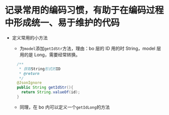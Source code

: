# 记录常用的编码习惯，有助于在编码过程中形成统一、易于维护的代码

- 定义常用的小方法

  - 为`model`添加`getIdStr`方法，理由：bo 层的 ID 用的时 String，model 层用的是 Long，需要经常转换。

  ```java
    /**
     * 获取String形式的ID
     * @return
     */
    @JsonIgnore
    public String getIdStr(){
      return String.valueOf(id);
    }
  ```

  - 同理，在 bo 内可以定义一个`getIdLong`的方法
